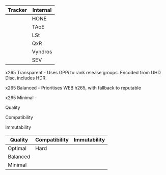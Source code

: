 

| Tracker | Internal |
| ------- | -------- |
|         | HONE     |
|         | TAoE     |
|         | LSt      |
|         | QxR      |
|         | Vyndros  |
|         | SEV      |
x265 Transparent - Uses GPPi to rank release groups. Encoded from UHD Disc, includes HDR.

x265 Balanced - Prioritises WEB h265, with fallback to reputable 

x265 Minimal - 


Quality

Compatibility

Immutability


| Quality  | Compatibility | Immutability |
| -------- | ------------- | ------------ |
| Optimal  | Hard          |              |
| Balanced |               |              |
| Minimal  |               |              |

